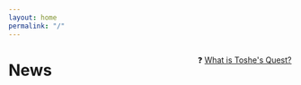```yaml
---
layout: home
permalink: "/"
---
```


<p class="callout" style="float: right;">
  ❓ <a href="about">What is Toshe's Quest?</a>
</p>

# News
